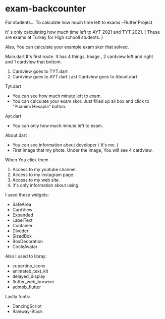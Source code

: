 # exam-backcounter
For students... To calculate how much time left  to exams -Flutter Project

It' s only calculating how much time left to AYT 2021 and TYT 2021. ( These are exams at Turkey for High schooll students. )

Also, You can calculate your example exam skor that solved.

Main.dart
It's first route.
It has 4 things. Image , 2 cardview left and right and 1 cardview that bottom.
1. Cardview goes to TYT.dart
2. Cardview goes to AYT.dart
Last Cardview goes to About.dart

Tyt.dart 
* You can see how much minute left to exam.
* You can calculate your exam skor. Just filled up all box and click to "Puanımı Hesapla" button.

Ayt.dart
* You can only how much minute left to exam.

About.dart
* You can see information about developer ( It's me. )
* First image that my phote.
Under the image, You will see 4 cardview.

When You click them
1. Access to my youtube channel.
2. Access to my instagram page.
3. Access to my web site.
4. It's only information about using.

I used these widgets:

* SafeArea
* CardView
* Expanded
* LabelText
* Container
* Diveder
* SizedBox
* BoxDecoration
* CircleAvatar

Also I used to libray:

* cupertino_icons
* animated_text_kit
* delayed_display
* flutter_web_browser
* admob_flutter

Lastly fonts:

* DancingScript
* Raleway-Black







